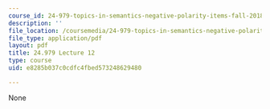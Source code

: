 ```yaml
---
course_id: 24-979-topics-in-semantics-negative-polarity-items-fall-2018
description: ''
file_location: /coursemedia/24-979-topics-in-semantics-negative-polarity-items-fall-2018/e8285b037c0cdfc4fbed573248629480_MIT24_979F18_lec12.pdf
file_type: application/pdf
layout: pdf
title: 24.979 Lecture 12
type: course
uid: e8285b037c0cdfc4fbed573248629480

---
```

None